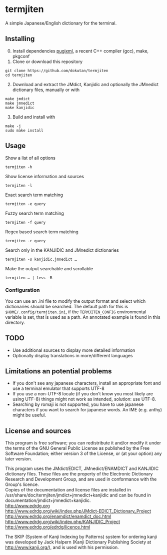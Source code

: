 # termjiten
A simple Japanese/English dictionary for the terminal.

## Installing
0. Install dependencies [pugixml](https://pugixml.org/), a recent C++ compiler (gcc), make, pkgconf
1. Clone or download this repository
```
git clone https://github.com/dokutan/termjiten
cd termjiten
```
2. Download and extract the JMdict, Kanjidic and optionally the JMnedict dictionary files, manually or with
```
make jmdict
make jmnedict
make kanjidic
```
3. Build and install with
```
make -j
sudo make install
```

## Usage
Show a list of all options
```
termjiten -h
```
Show license information and sources
```
termjiten -l
```
Exact search term matching
```
termjiten -e query
```
Fuzzy search term matching
```
termjiten -f query
```
Regex based search term matching
```
termjiten -r query
```
Search only in the KANJIDIC and JMnedict dictionaries
```
termjiten -s kanjidic,jmnedict …
```
Make the output searchable and scrollable
```
termjiten … | less -R
```

### Configuration
You can use an .ini file to modify the output format and select which dictionaries should be searched. The default path for this is ``$HOME/.config/termjiten.ini``, if the ``TERMJITEN_CONFIG`` environmental variable is set, that is used as a path. An annotated example is found in this directory.

## TODO
- Use additional sources to display more detailed information
- Optionally display translations in more/different languages

## Limitations an potential problems
- If you don't see any japanese characters, install an appropriate font and use a terminal emulator that supports UTF-8
- If you use a non-UTF-8 locale (if you don't know you most likely are using UTF-8) things might not work as intended, solution: use UTF-8.
- Searching by romaji is not supported, you have to use japanese characters if you want to search for japanese words. An IME (e.g. anthy) might be useful.

## License and sources
This program is free software; you can redistribute it and/or modify it under the terms of the GNU General Public License as published by the Free Software Foundation; either version 3 of the License, or (at your option) any later version.

This program uses the JMdict/EDICT, JMnedict/ENAMDICT and KANJIDIC dictionary files. These files are the property of the Electronic Dictionary Research and Development Group, and are used in conformance with the Group's licence.<br>
Copies of the documentation and license files are installed in /usr/share/doc/termjiten/jmdict+jmnedict+kanjidic and can be found in documentation/jmdict+jmnedict+kanjidic.<br>
http://www.edrdg.org<br>
http://www.edrdg.org/wiki/index.php/JMdict-EDICT_Dictionary_Project<br>
http://www.edrdg.org/enamdict/enamdict_doc.html<br>
http://www.edrdg.org/wiki/index.php/KANJIDIC_Project<br>
http://www.edrdg.org/edrdg/licence.html

The SKIP (System of Kanji Indexing by Patterns) system for ordering kanji was developed by Jack Halpern (Kanji Dictionary Publishing Society at http://www.kanji.org/), and is used with his permission.
